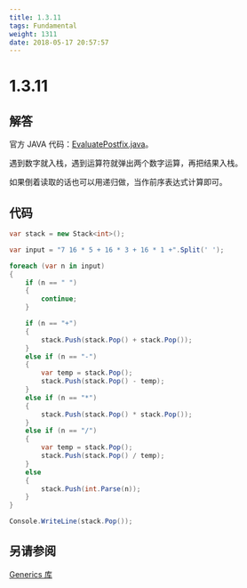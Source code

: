 ```yaml
---
title: 1.3.11
tags: Fundamental
weight: 1311
date: 2018-05-17 20:57:57
---
```


# 1.3.11


## 解答

官方 JAVA 代码：[EvaluatePostfix.java](http://algs4.cs.princeton.edu/13stacks/EvaluatePostfix.java.html)。

遇到数字就入栈，遇到运算符就弹出两个数字运算，再把结果入栈。

如果倒着读取的话也可以用递归做，当作前序表达式计算即可。

## 代码

```csharp
var stack = new Stack<int>();

var input = "7 16 * 5 + 16 * 3 + 16 * 1 +".Split(' ');

foreach (var n in input)
{
    if (n == " ")
    {
        continue;
    }

    if (n == "+")
    {
        stack.Push(stack.Pop() + stack.Pop());
    }
    else if (n == "-")
    {
        var temp = stack.Pop();
        stack.Push(stack.Pop() - temp);
    }
    else if (n == "*")
    {
        stack.Push(stack.Pop() * stack.Pop());
    }
    else if (n == "/")
    {
        var temp = stack.Pop();
        stack.Push(stack.Pop() / temp);
    }
    else
    {
        stack.Push(int.Parse(n));
    }
}

Console.WriteLine(stack.Pop());
```

## 另请参阅

[Generics 库](https://github.com/ikesnowy/Algorithms-4th-Edition-in-Csharp/tree/master/1%20Fundamental/1.3/Generics)
